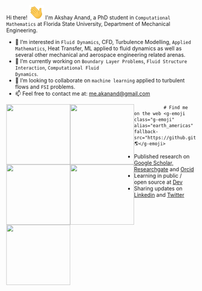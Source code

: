 Hi there! <a target="_blank" rel="noopener noreferrer" href="https://github.com/anand-me/anand-me.github.io/blob/master/Favicon/hello.gif"><img src="https://github.com/anand-me/anand-me.github.io/blob/master/Favicon/hello.gif" width="40px" style="max-width:100%;"></a> I'm Akshay Anand, a PhD student in <code>Computational Mathematics</code> at Florida State University, Department of Mechanical Engineering. </h3>
- 👀 I’m interested in <code>Fluid Dynamics</code>, CFD, Turbulence Modelling, <code>Applied Mathematics</code>, Heat Transfer, ML applied to fluid dynamics as well as several other mechanical and aerospace engineering related arenas.
- 🌱 I’m currently working on <code>Boundary Layer Problems</code>, <code>Fluid Structure Interaction</code>, <code>Computational Fluid Dynamics</code>.
-  💞️ I’m looking to collaborate on <code>machine learning</code> applied to turbulent flows and <code>FSI</code> problems.
- 📫 Feel free to contact me at: me.akanand@gmail.com


<td width="25%">
             <div class="two"><img align="left" width=170px height=160px padding: 750px; src='https://akshayanand.info/Conferences/Research/DBVf.gif'></div>
             <div class="two"><img align="left" width=170px height=160px padding: 750px; src='https://akshayanand.info/Conferences/Research/at.gif'></div> 
             <div class="two"><img align="left" width=170px height=160px padding: 750px; src='https://akshayanand.info/Conferences/Research/transition_to_turbulence.gif'></div> 
             <div class="two"><img align="left" width=170px height=160px padding: 750px; src='https://akshayanand.info/Conferences/Research/PSH.gif'>
             <div class="two"><img align="left" width=170px height=160px padding: 750px; src='https://akshayanand.info/Conferences/Research/PSH.gif'>  
               
               # Find me on the web <g-emoji class="g-emoji" alias="earth_americas" fallback-src="https://github.githubassets.com/images/icons/emoji/unicode/1f30e.png">🌎</g-emoji>  
- Published research on [Google Scholar,](https://scholar.google.com/citations?user=5pY2xYQAAAAJ&hl=en&authuser=2) [Researchgate](https://www.researchgate.net/profile/Akshay-Anand-5) and [Orcid](https://orcid.org/0000-0002-5951-1724) 
- Learning in public / open source at [Dev](https://dev.to/anandme)                        
- Sharing updates on [Linkedin](https://www.linkedin.com/in/akshay-anand-596472148/) and [Twitter](https://twitter.com/akshay23sept)
                                       
 <!----
                         &nbsp;  &nbsp; &nbsp; &nbsp; &nbsp; &nbsp; &nbsp; &nbsp; &nbsp; &nbsp; &nbsp; &nbsp; &nbsp; &nbsp; &nbsp; &nbsp; &nbsp; &nbsp; &nbsp; &nbsp; &nbsp; &nbsp; &nbsp; &nbsp; &nbsp; &nbsp; &nbsp; &nbsp; &nbsp; &nbsp; &nbsp; &nbsp; &nbsp; &nbsp; &nbsp; &nbsp; &nbsp; &nbsp; &nbsp; &nbsp; &nbsp; &nbsp; &nbsp; &nbsp; &nbsp; &nbsp; &nbsp; &nbsp; &nbsp;</div> 
    -------->                     
                          
  
                        
             
         
               
             
             
 <!---- END SAMPLE PROJECT BLOCK           
                      
<!---
anand-me/anand-me is a ✨ special ✨ repository because its `README.md` (this file) appears on your GitHub profile.
You can click the Preview link to take a look at your changes.
<p align="center">
<code>Note</code>: The codes are parallelized and uses multiple CPU's which reduces the computation and elapsed time.
</p>
-------->  


